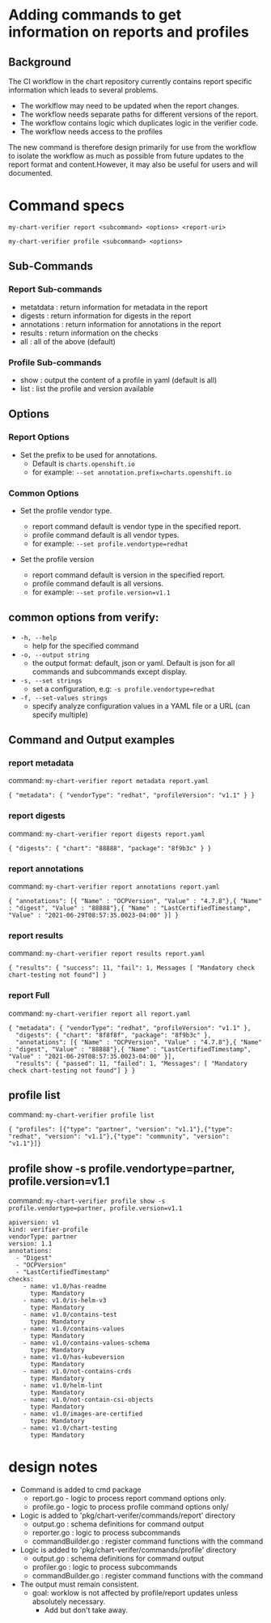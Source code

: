 # Adding commands to get information on reports and profiles

## Background

The CI workflow in the chart repository currently contains report specific information which leads to several problems.
* The worklflow may need to be updated when the report changes.
* The workflow needs separate paths for different versions of the report.
* The workflow contains logic which duplicates logic in the verifier code.
* The workflow needs access to the profiles

The new command is therefore design primarily for use from the workflow to isolate the workflow as much as possible from future updates to the report format and content.However, it may also be useful for users and will documented.

# Command specs

```my-chart-verifier report <subcommand> <options> <report-uri>```

```my-chart-verifier profile <subcommand> <options>```

## Sub-Commands

### Report Sub-commands
* metatdata : return information for metadata in the report
* digests : return information for digests in the report
* annotations : return information for annotations in the report
* results : return information on the checks
* all : all of the above (default) 

    
### Profile Sub-commands 
* show : output the content of a profile in yaml (default is all)
* list  : list the profile and version available
    
## Options

### Report Options 

* Set the prefix to be used for annotations. 
    * Default is ```charts.openshift.io```
    * for example: ````--set annotation.prefix=charts.openshift.io````

### Common Options

* Set the profile vendor type.
    * report command default is vendor type in the specified report.
    * profile command default is all vendor types.
    * for example: ```--set profile.vendortype=redhat```
    

* Set the profile version
    * report command default is version in the specified report.
    * profile command default is all versions.
    * for example: ```--set profile.version=v1.1```

## common options from verify:

*  ```-h, --help```                        
   * help for the specified command
*  ```-o, --output string```               
   * the output format: default, json or yaml. Default is json for all commands and subcommands except display.    
* ```-s, --set strings```                 
  * set a configuration, e.g: ```-s profile.vendortype=redhat```
* ```-f, --set-values strings```          
  * specify analyze configuration values in a YAML file or a URL (can specify multiple)
    
## Command and Output examples

### report metadata

command: ```my-chart-verifier report metadata report.yaml```

```{ "metadata": { "vendorType": "redhat", "profileVersion": "v1.1" } } ```

### report digests

command: ```my-chart-verifier report digests report.yaml```

```{ "digests": { "chart": "88888", "package": "8f9b3c" } } ```

### report annotations

command: ```my-chart-verifier report annotations report.yaml```

```{ "annotations": [{ "Name" : "OCPVersion", "Value" : "4.7.8"},{ "Name" : "digest", "Value" : "88888"},{ "Name" : "LastCertifiedTimestamp", "Value" : "2021-06-29T08:57:35.0023-04:00" }] }```

### report results

command: ```my-chart-verifier report results report.yaml```

```{ "results": { "success": 11, "fail": 1, Messages [ "Mandatory check chart-testing not found"] }```

### report Full

command: ```my-chart-verifier report all report.yaml```

```
{ "metadata": { "vendorType": "redhat", "profileVersion": "v1.1" },
  "digests": { "chart": "8f8f8f", "package": "8f9b3c" },
  "annotations": [{ "Name" : "OCPVersion", "Value" : "4.7.8"},{ "Name" : "digest", "Value" : "88888"},{ "Name" : "LastCertifiedTimestamp", "Value" : "2021-06-29T08:57:35.0023-04:00" }],
  "results": { "passed": 11, "failed": 1, "Messages": [ "Mandatory check chart-testing not found"] } }
```

## profile list

command: ```my-chart-verifier profile list```
```
{ "profiles": [{"type": "partner", "version": "v1.1"},{"type": "redhat", "version": "v1.1"},{"type": "community", "version": "v1.1"}]} 
```

## profile show -s profile.vendortype=partner, profile.version=v1.1

command: ```my-chart-verifier profile show -s profile.vendortype=partner, profile.version=v1.1```

```
apiversion: v1
kind: verifier-profile
vendorType: partner
version: 1.1
annotations:
  - "Digest"
  - "OCPVersion"
  - "LastCertifiedTimestamp"
checks:
    - name: v1.0/has-readme
      type: Mandatory
    - name: v1.0/is-helm-v3
      type: Mandatory
    - name: v1.0/contains-test
      type: Mandatory
    - name: v1.0/contains-values
      type: Mandatory
    - name: v1.0/contains-values-schema
      type: Mandatory
    - name: v1.0/has-kubeversion
      type: Mandatory
    - name: v1.0/not-contains-crds
      type: Mandatory
    - name: v1.0/helm-lint
      type: Mandatory
    - name: v1.0/not-contain-csi-objects
      type: Mandatory
    - name: v1.0/images-are-certified
      type: Mandatory
    - name: v1.0/chart-testing
      type: Mandatory
```

# design notes

* Command is added to cmd package
  * report.go - logic to process report command options only.
  * profile.go - logic to process profile command options only/  
* Logic is added to 'pkg/chart-verifer/commands/report' directory
    * output.go : schema definitions for command output
    * reporter.go : logic to process subcommands
    * commandBuilder.go : register command functions with the command
* Logic is added to 'pkg/chart-verifer/commands/profile' directory
    * output.go : schema definitions for command output
    * profiler.go : logic to process subcommands
    * commandBuilder.go : register command functions with the command    
* The output must remain consistent.
    * goal: worklow is not affected by profile/report updates unless absolutely necessary.
        * Add but don't take away.
    